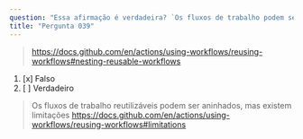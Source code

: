 ```yaml
---
question: "Essa afirmação é verdadeira? `Os fluxos de trabalho podem ser reutilizados, mas um fluxo de trabalho reutilizável não pode chamar outro fluxo de trabalho reutilizável.`"
title: "Pergunta 039"
---
```



> https://docs.github.com/en/actions/using-workflows/reusing-workflows#nesting-reusable-workflows
1. [x] Falso
1. [ ] Verdadeiro
> Os fluxos de trabalho reutilizáveis podem ser aninhados, mas existem limitações https://docs.github.com/en/actions/using-workflows/reusing-workflows#limitations
